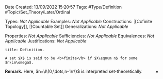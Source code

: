 <div class="topSpace"></div>

Date Created: 13/09/2022 15:20:57
Tags: #Type/Definition #Topic/Set_Theory/Later/Ordinal

Types: <i>Not Applicable</i>
Examples: <i>Not Applicable</i>
Constructions: [[Cofinite Topology]], [[Countable Set]]
Generalizations: <i>Not Applicable</i>

Properties: <i>Not Applicable</i>
Sufficiencies: <i>Not Applicable</i>
Equivalences: <i>Not Applicable</i>
Justifications: <i>Not Applicable</i>

``` ad-Definition
title: Definition.

A set $X$ is said to be <b>finite</b> if $X\eqnum n$ for some $n\in\omega$.

```

<b>Remark.</b> Here, $n=\l\{0,\dots,n-1\r\}$ is interpreted set-theoretically.<span style="float:right;">$\blacklozenge$</span>
